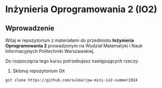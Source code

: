 # Inżynieria Oprogramowania 2 (IO2)

## Wprowadzenie

Witaj w repozytorium z materiałami do przedmiotu **Inżynieria Oprogramowania 2** prowadzonym na Wydział Matematyki i Nauk Informacyjnych Politechniki Warszawskiej.

Do rozpoczęcia tego kursu potrzebujesz następujących rzeczy:

1. Sklonuj repozytorium Git
```
git clone https://github.com/sulmar/pw-mini-io2-summer2024
```


